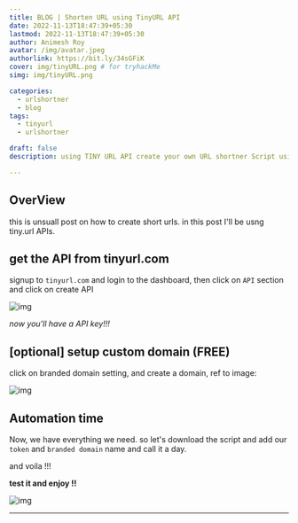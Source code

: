 ```yaml
---
title: BLOG | Shorten URL using TinyURL API
date: 2022-11-13T18:47:39+05:30
lastmod: 2022-11-13T18:47:39+05:30
author: Animesh Roy
avatar: /img/avatar.jpeg
authorlink: https://bit.ly/34sGFiK
cover: img/tinyURL.png # for tryhackMe
simg: img/tinyURL.png

categories:
  - urlshortner
  - blog
tags:
  - tinyurl
  - urlshortner

draft: false
description: using TINY URL API create your own URL shortner Script using Python

---
```


## OverView

this is unsuall post on how to create short urls. in this post I'll be usng tiny.url APIs. 


## get the API from tinyurl.com

signup to `tinyurl.com` and login to the dashboard, then click on `API` section and click on create API 

![img](https://i.imgur.com/FYBKFo5.png)

*now you'll have a API key!!!*

## [optional] setup custom domain (FREE)

click on branded domain setting, and create a domain, ref to image: 

![img](https://i.imgur.com/fBpKa1l.png)

## Automation time

Now, we have everything we need. so let's download the script and add our `token` and `branded domain` name and call it a day. 

<script src="https://gist.github.com/anir0y/5d7c8b6460da82134eef86dbb61af891.js"></script>

and voila !!! 

**test it and enjoy !!**

![img](https://i.imgur.com/SLEzLYe.png)

---
<!-- Google Ads -->

<script async src="https://pagead2.googlesyndication.com/pagead/js/adsbygoogle.js"></script>
<ins class="adsbygoogle"
     style="display:block; text-align:center;"
     data-ad-layout="in-article"
     data-ad-format="fluid"
     data-ad-client="ca-pub-3526678290068011"
     data-ad-slot="7160066188"></ins>
<script>
     (adsbygoogle = window.adsbygoogle || []).push({});
</script>
<!-- END -->


<script data-name="BMC-Widget" data-cfasync="false" src="https://cdnjs.buymeacoffee.com/1.0.0/widget.prod.min.js" data-id="anir0y" data-description="Support me on Buy me a coffee!" data-message="" data-color="#5F7FFF" data-position="Right" data-x_margin="18" data-y_margin="18"></script>

<!-- EOF -->
